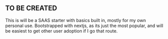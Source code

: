 ## TO BE CREATED

This is will be a SAAS starter with basics built in, mostly for my own personal use. Bootstrapped with nextjs, as its just the most popular, and will be easiest to get other user adoption if I go that route.

